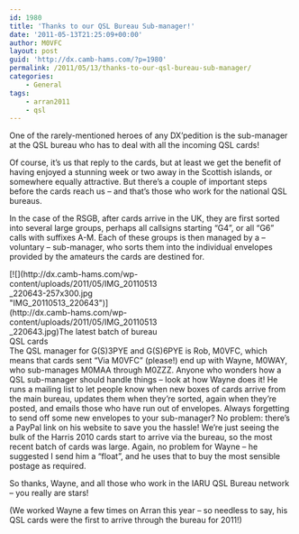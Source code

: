 ```yaml
---
id: 1980
title: 'Thanks to our QSL Bureau Sub-manager!'
date: '2011-05-13T21:25:09+00:00'
author: M0VFC
layout: post
guid: 'http://dx.camb-hams.com/?p=1980'
permalink: /2011/05/13/thanks-to-our-qsl-bureau-sub-manager/
categories:
    - General
tags:
    - arran2011
    - qsl
---
```


One of the rarely-mentioned heroes of any DX’pedition is the sub-manager at the QSL bureau who has to deal with all the incoming QSL cards!

Of course, it’s us that reply to the cards, but at least we get the benefit of having enjoyed a stunning week or two away in the Scottish islands, or somewhere equally attractive. But there’s a couple of important steps before the cards reach us – and that’s those who work for the national QSL bureaus.

In the case of the RSGB, after cards arrive in the UK, they are first sorted into several large groups, perhaps all callsigns starting “G4”, or all “G6” calls with suffixes A-M. Each of these groups is then managed by a – voluntary – sub-manager, who sorts them into the individual envelopes provided by the amateurs the cards are destined for.

<div class="wp-caption alignright" id="attachment_1981" style="width: 267px">[![](http://dx.camb-hams.com/wp-content/uploads/2011/05/IMG_20110513_220643-257x300.jpg "IMG_20110513_220643")](http://dx.camb-hams.com/wp-content/uploads/2011/05/IMG_20110513_220643.jpg)The latest batch of bureau QSL cards

</div>The QSL manager for G(S)3PYE and G(S)6PYE is Rob, M0VFC, which means that cards sent “Via M0VFC” (please!) end up with Wayne, M0WAY, who sub-manages M0MAA through M0ZZZ. Anyone who wonders how a QSL sub-manager should handle things – look at how Wayne does it! He runs a mailing list to let people know when new boxes of cards arrive from the main bureau, updates them when they’re sorted, again when they’re posted, and emails those who have run out of envelopes. Always forgetting to send off some new envelopes to your sub-manager? No problem: there’s a PayPal link on his website to save you the hassle! We’re just seeing the bulk of the Harris 2010 cards start to arrive via the bureau, so the most recent batch of cards was large. Again, no problem for Wayne – he suggested I send him a “float”, and he uses that to buy the most sensible postage as required.

So thanks, Wayne, and all those who work in the IARU QSL Bureau network – you really are stars!

(We worked Wayne a few times on Arran this year – so needless to say, his QSL cards were the first to arrive through the bureau for 2011!)